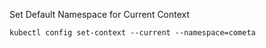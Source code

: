 

Set Default Namespace for Current Context

`kubectl config set-context --current --namespace=cometa`